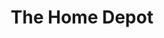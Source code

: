 ---
title: "The Home Depot"
url: /kansas-city/the-home-depot-northwest-skyview-avenue/
shop: doityourself
---